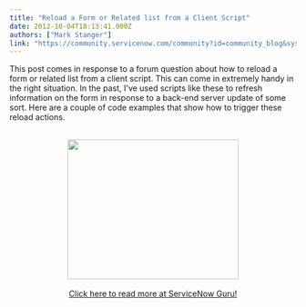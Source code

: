 ```yaml
---
title: "Reload a Form or Related list from a Client Script"
date: 2012-10-04T18:13:41.000Z
authors: ["Mark Stanger"]
link: "https://community.servicenow.com/community?id=community_blog&sys_id=994deee5dbd0dbc01dcaf3231f96197f"
---
```

<p>This post comes in response to a forum question about how to reload a form or related list from a client script. This can come in extremely handy in the right situation. In the past, I've used scripts like these to refresh information on the form in response to a back-end server update of some sort. Here are a couple of code examples that show how to trigger these reload actions.<br /><br /><center><a href="http://www.servicenowguru.com/wp-content/uploads/2012/10/refreshRelatedList.png"><img src="http://www.servicenowguru.com/wp-content/uploads/2012/10/refreshRelatedList-300x246.png" alt="" title="refreshRelatedList" width="300" height="246" class="aligncenter size-medium wp-image-4567" /></a><br /><br /><a title="w.servicenowguru.com/scripting/client-scripts-scripting/reload-form-related-list-client-script/" href="http://www.servicenowguru.com/scripting/client-scripts-scripting/reload-form-related-list-client-script/">Click here to read more at ServiceNow Guru!</a></center><br /><!--break--></p>